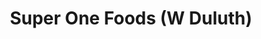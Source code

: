 ---
title: "Super One Foods (W Duluth)"
url: /duluth/super-one-foods-w-duluth/
shop: supermarket
---
